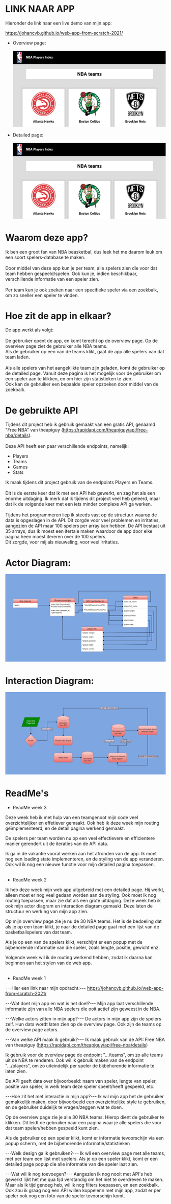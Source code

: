 # LINK NAAR APP #

Hieronder de link naar een live demo van mijn app:

https://johancvb.github.io/web-app-from-scratch-2021/

- Overview page: <br> <br>
![Overview Page](https://github.com/johancvb/web-app-from-scratch-2021/blob/master/nba_app/img/overview.JPG?raw=true)

- Detailed page: <br><br>
![Detailed Page](https://github.com/johancvb/web-app-from-scratch-2021/blob/master/nba_app/img/overview.JPG?raw=true)


# Waarom deze app? #

Ik ben een groot fan van NBA beasketbal, dus leek het me daarom leuk om een soort spelers-database te maken. <br><br>
Door middel van deze app kun je per team, alle spelers zien die voor dat team hebben gespeeld/spelen. Ook kun je, indien beschikbaar, verschillende informatie van een speler zien. <br><br>
Per team kun je ook zoeken naar een specifieke speler via een zoekbalk, om zo sneller een speler te vinden. 

# Hoe zit de app in elkaar? #

De app werkt als volgt:
<br><br>
De gebruiker opent de app, en komt terecht op de overview page.
Op de overview page ziet de gebruiker alle NBA teams. <br>
Als de gebruiker op een van de teams klikt, gaat de app alle spelers van dat team laden. <br><br>
Als alle spelers van het aangeklikte team zijn geladen, komt de gebruiker op de detailed page. Vanuit deze pagina is het mogelijk voor de gebruiker om een speler aan te klikken, en om hier zijn statistieken te zien. <br>
Ook kan de gebruiker een bepaalde speler opzoeken door middel van de zoekbalk.

# De gebruikte API #

Tijdens dit project heb ik gebruik gemaakt van een gratis API, genaamd "Free NBA" van theapiguy (https://rapidapi.com/theapiguy/api/free-nba/details). 
<br><br>
Deze API heeft een paar verschillende endpoints, namelijk:
- Players
- Teams
- Games
- Stats

Ik maak tijdens dit project gebruik van de endpoints Players en Teams.<br><br>
Dit is de eerste keer dat ik met een API heb gewerkt, en zag het als een enorme uitdaging. Ik merk dat ik tijdens dit project veel heb geleerd, maar dat ik de volgende keer met een iets minder complexe API ga werken.<br><br>
Tijdens het programmeren liep ik steeds vast op de structuur waarop de data is opgeslagen in de API. Dit zorgde voor veel problemen en irritaties, aangezien de API maar 100 spelers per array kan hebben. De API bestaat uit 35 arrays, dus ik moest een itertaie maken waardoor de app door elke pagina heen moest itereren over de 100 spelers.<br>
Dit zorgde, voor mij als nieuweling, voor veel irritaties.

# Actor Diagram:

![Actor diagram](https://github.com/johancvb/web-app-from-scratch-2021/blob/master/nba_app/img/actor_diagram2.JPG?raw=true)

# Interaction Diagram:

![Interaction diagram](https://github.com/johancvb/web-app-from-scratch-2021/blob/master/nba_app/img/interaction_diagram2.JPG?raw=true)

# ReadMe's #
- ReadMe week 3 

Deze week heb ik met hulp van een teamgenoot mijn code veel overzichtelijker en effetiever gemaakt.
Ook heb ik deze week mijn routing geïmplementeerd, en de detail pagina werkend gemaakt.

De spelers per team worden nu op een veel effectievere en efficientere manier gerendert uit de iteraties
van de API data.

Ik ga in de vakantie vooral werken aan het afronden van de app. Ik moet nog een loading state implementeren,
en de styling van de app veranderen. Ook wil ik nog een nieuwe functie voor mijn detailed pagina toepassen.<br><br>

- ReadMe week 2 

Ik heb deze week mijn web app uitgebreid met een detailed page.
Hij werkt, alleen moet er nog veel gedaan worden aan de styling. Ook moet ik nog routing toepassen, maar zie dat als een grote uitdaging.
Deze week heb ik ook mijn actor diagram en interaction diagram gemaakt. Deze laten de structuur en werking van mijn app zien.

Op mijn overview page zie je nu de 30 NBA teams. Het is de bedoeling dat als je op een team klikt, 
je naar de detailed page gaat met een lijst van de basketballspelers van dat team. 

Als je op een van de spelers klikt, verschijnt er een popup met de bijbehorende informatie van die speler, zoals lengte, positie, gewicht enz.

Volgende week wil ik de routing werkend hebben, zodat ik daarna kan beginnen aan het stylen van de web app.<br><br>



- ReadMe week 1 

---Hier een link naar mijn opdracht:---
https://johancvb.github.io/web-app-from-scratch-2021/

---Wat doet mijn app en wat is het doel?---
Mijn app laat verschillende informatie zijn van alle NBA spelers die ooit actief zijn geweest in de NBA.

---Welke actors zitten in mijn app?---
De actors in mijn app zijn de spelers zelf. Hun data wordt laten zien op de overview page.
Ook zijn de teams op de overview page actors.

---Van welke API maak ik gebruik?---
Ik maak gebruik van de API: Free NBA van theapiguy (https://rapidapi.com/theapiguy/api/free-nba/details)

Ik gebruik voor de overview page de endpoint ".../teams", om zo alle teams uit de NBA te renderen.
Ook wil ik gebruik maken van de endpoint ".../players", om zo uiteindelijk per speler de bijbehorende informatie te laten zien.

De API geeft data over bijvoorbeeld: naam van speler, lengte van speler, positie van speler, in welk team deze speler speelt/heeft gespeeld, etc.

---Hoe zit het met interactie in mijn app?---
Ik wil mijn app het de gebruiker gemakkelijk maken, door bijvoorbeeld een overzichtelijke style te gebruiken, en de gebruiker duidelijk te vragen/zeggen wat te doen.

Op de overview page zie je alle 30 NBA teams. Hierop dient de gebruiker te klikken.
Dit leidt de gebruiker naar een pagina waar je alle spelers die voor dat team spelen/hebben gespeeld kunt zien.

Als de gebruiker op een speler klikt, komt er informatie tevoorschijn via een popup scherm, met de bijbehorende informatie/statistieken

---Welk design ga ik gebruiken?---
Ik wil een overview page met alle teams, met per team een lijst met spelers. Als je op een speler klikt, komt er een detailed page popup die alle informatie van die speler laat zien.

---Wat wil ik nog toevoegen?---
Aangezien ik nog nooit met API's heb gewerkt lijkt het me qua tijd verstandig om het niet te overdreven te maken. 
Maar als ik tijd genoeg heb, wil ik nog filters toepassen, en een zoekbalk.
Ook zou ik graag nog een API willen koppelenn met mijn app, zodat er per speler ook nog een foto van de speler tevoorschijn komt.